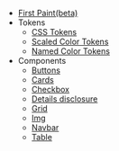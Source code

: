 <!-- TODO: Complete with your own sidebar structure and enable sidebar in index.html - or delete this file. -->
- [First Paint(beta)](/)
- Tokens
  - [CSS Tokens](/tokens/tokens)
  - [Scaled Color Tokens](/tokens/color)
  - [Named Color Tokens](/tokens/colornames)
- Components
  - [Buttons](/components/button)
  - [Cards](/components/Cards)
  - [Checkbox](/components/Checkbox)
  - [Details disclosure](/components/DETAILS)
  - [Grid](/components/grid)
  - [Img](/components/Img)
  - [Navbar](/components/Navbar)
  - [Table](/components/table)
